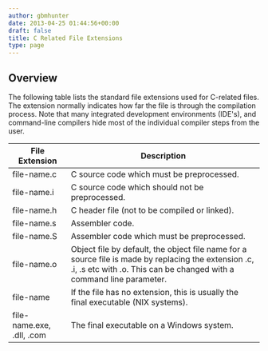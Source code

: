 ```yaml
---
author: gbmhunter
date: 2013-04-25 01:44:56+00:00
draft: false
title: C Related File Extensions
type: page
---
```


## Overview

The following table lists the standard file extensions used for C-related files. The extension normally indicates how far the file is through the compilation process. Note that many integrated development environments (IDE's), and command-line compilers hide most of the individual compiler steps from the user.

<table>
    <thead>
        <tr>
            <th>File Extension</th>
            <th>Description</th>
        </tr>
    </thead>
<tbody >
<tr >

<td>file-name.c
</td>

<td >C source code which must be preprocessed.
</td>
</tr>
<tr >

<td>file-name.i
</td>

<td >C source code which should not be preprocessed.
</td>
</tr>
<tr >

<td>file-name.h
</td>

<td >C header file (not to be compiled or linked).
</td>
</tr>
<tr >

<td>file-name.s
</td>

<td >Assembler code.
</td>
</tr>
<tr >

<td>file-name.S
</td>

<td >Assembler code which must be preprocessed.
</td>
</tr>
<tr >

<td>file-name.o
</td>

<td >Object file by default, the object file name for a source file is made by replacing the extension .c, .i, .s etc with .o. This can be changed with a command line parameter.
</td>
</tr>
<tr >

<td>file-name
</td>

<td >If the file has no extension, this is usually the final executable (NIX systems).
</td>
</tr>
<tr >

<td>file-name.exe, .dll, .com
</td>

<td >The final executable on a Windows system.
</td>
</tr>
</tbody>
</table>
